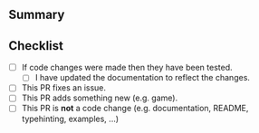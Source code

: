 ## Summary

<!-- What is this pull request for? Does it fix any issues? -->

## Checklist

<!-- Put an x inside [ ] to check it, like so: [x] -->

- [ ] If code changes were made then they have been tested.
    - [ ] I have updated the documentation to reflect the changes.
- [ ] This PR fixes an issue.
- [ ] This PR adds something new (e.g. game).
- [ ] This PR is **not** a code change (e.g. documentation, README, typehinting, examples, ...)
